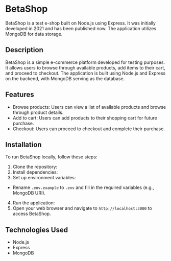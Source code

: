 # BetaShop

BetaShop is a test e-shop built on Node.js using Express. It was initially developed in 2021 and has been published now. The application utilizes MongoDB for data storage.

## Description

BetaShop is a simple e-commerce platform developed for testing purposes. It allows users to browse through available products, add items to their cart, and proceed to checkout. The application is built using Node.js and Express on the backend, with MongoDB serving as the database.

## Features

- Browse products: Users can view a list of available products and browse through product details.
- Add to cart: Users can add products to their shopping cart for future purchase.
- Checkout: Users can proceed to checkout and complete their purchase.

## Installation

To run BetaShop locally, follow these steps:

1. Clone the repository:
2. Install dependencies:
3. Set up environment variables:
- Rename `.env.example` to `.env` and fill in the required variables (e.g., MongoDB URI).
4. Run the application:
5. Open your web browser and navigate to `http://localhost:3000` to access BetaShop.

## Technologies Used

- Node.js
- Express
- MongoDB
